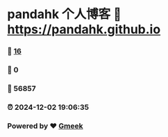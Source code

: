 # pandahk 个人博客 :link: https://pandahk.github.io 
### :page_facing_up: [16](https://pandahk.github.io/tag.html) 
### :speech_balloon: 0 
### :hibiscus: 56857 
### :alarm_clock: 2024-12-02 19:06:35 
### Powered by :heart: [Gmeek](https://github.com/Meekdai/Gmeek)
